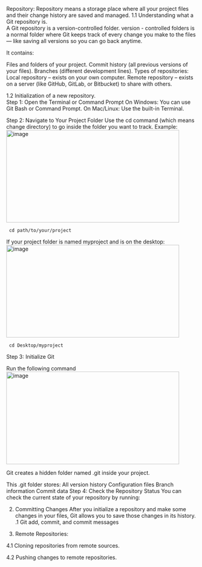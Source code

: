  Repository: 
       Repository means a storage place where all your project files and their change history are saved and managed.
1.1 Understanding what a Git repository is.  
      A Git repository is a version-controlled folder.
      version - controlled folders is a normal folder where Git keeps track of every change you make to the files — like saving all versions so you can go back anytime.
      
   It contains:
      
 Files and folders of your project.
      Commit history (all previous versions of your files).
      Branches (different development lines).
      Types of repositories:
      Local repository – exists on your own computer.
      Remote repository – exists on a server (like GitHub, GitLab, or Bitbucket) to share with others.

1.2 Initialization of a new repository.  
    Step 1: Open the Terminal or Command Prompt
            On Windows: You can use Git Bash or Command Prompt.
            On Mac/Linux: Use the built-in Terminal.
  
   Step 2: Navigate to Your Project Folder
Use the cd command (which means change directory) to go inside the folder you want to track.
Example:
<img width="457" height="244" alt="image" src="https://github.com/user-attachments/assets/38756bec-a84d-4c6d-bd3b-8af9bfc1ebd6" />

     cd path/to/your/project
  If your project folder is named myproject and is on the desktop:
<img width="457" height="244" alt="image" src="https://github.com/user-attachments/assets/7a704147-bf09-4bdf-abb9-ab866c806f22" />

     cd Desktop/myproject
  Step 3: Initialize Git

  Run the following command
<img width="457" height="244" alt="image" src="https://github.com/user-attachments/assets/af0729bc-c3e0-4b6b-a6bf-b07543988dc3" />

  Git creates a hidden folder named .git inside your project.

This .git folder stores:
All version history
Configuration files
Branch information
Commit data
Step 4: Check the Repository Status
You can check the current state of your repository by running:

2. Committing Changes
   After you initialize a repository and make some changes in your files, Git allows you to save those changes in its history.
   .1 Git add, commit, and commit messages

4. Remote Repositories: 

4.1 Cloning repositories from remote sources.  

4.2 Pushing changes to remote repositories.  
  

  





